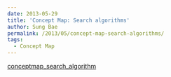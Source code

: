 ```yaml
---
date: 2013-05-29
title: 'Concept Map: Search algorithms'
author: Sung Bae
permalink: /2013/05/concept-map-search-algorithms/
tags:
  - Concept Map
---
```

[conceptmap\_search\_algorithm][1]

 [1]: http://teaching.software-carpentry.org/wp-content/uploads/2013/05/conceptmap_search_algorithm.pdf
